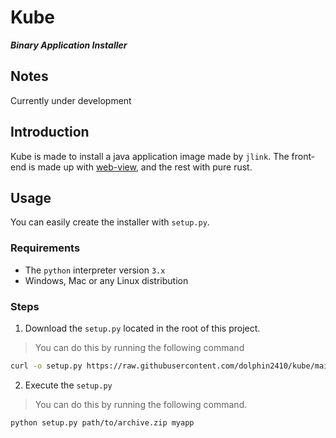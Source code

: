 # Kube
***Binary Application Installer***

## Notes
Currently under development

## Introduction
Kube is made to install a java application image made by `jlink`. The front-end is made up with [web-view](https://github.com/Boscop/web-view), and the rest with pure rust.

## Usage
You can easily create the installer with `setup.py`. 

### Requirements
- The `python` interpreter version `3.x`
- Windows, Mac or any Linux distribution

### Steps
1. Download the `setup.py` located in the root of this project.
> You can do this by running the following command

```bash
curl -o setup.py https://raw.githubusercontent.com/dolphin2410/kube/main/setup.py
```

2. Execute the `setup.py`
> You can do this by running the following command. 
    
```bash
python setup.py path/to/archive.zip myapp
```